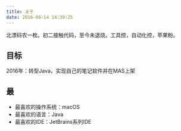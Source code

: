 ```yaml
---
title: 关于
date: 2016-06-14 14:39:25
---
```


北漂码农一枚。初二接触代码，至今未退烧。工具控，自动化控，苹果粉。

## 目标

2016年：转型Java，实现自己的笔记软件并在MAS上架

## 最 

- 最喜欢的操作系统：macOS
- 最喜欢的语言：Java
- 最喜欢的IDE：JetBrains系列IDE